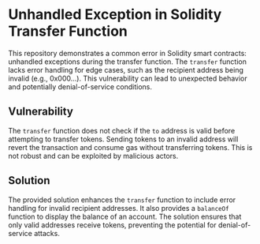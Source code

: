 # Unhandled Exception in Solidity Transfer Function

This repository demonstrates a common error in Solidity smart contracts: unhandled exceptions during the transfer function.  The `transfer` function lacks error handling for edge cases, such as the recipient address being invalid (e.g., 0x000...). This vulnerability can lead to unexpected behavior and potentially denial-of-service conditions. 

## Vulnerability

The `transfer` function does not check if the `to` address is valid before attempting to transfer tokens. Sending tokens to an invalid address will revert the transaction and consume gas without transferring tokens. This is not robust and can be exploited by malicious actors.

## Solution

The provided solution enhances the `transfer` function to include error handling for invalid recipient addresses.  It also provides a `balanceOf` function to display the balance of an account. The solution ensures that only valid addresses receive tokens, preventing the potential for denial-of-service attacks.